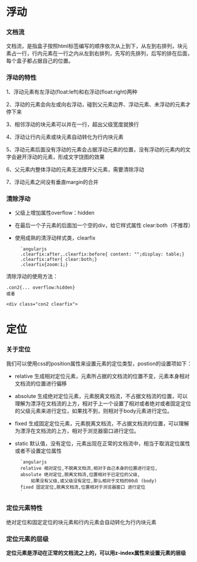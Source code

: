 # 浮动

### 文档流
文档流，是指盒子按照html标签编写的顺序依次从上到下，从左到右排列，块元素占一行，行内元素在一行之内从左到右排列，先写的先排列，后写的排在后面，每个盒子都占据自己的位置。

### 浮动的特性
1、浮动元素有左浮动(float:left)和右浮动(float:right)两种

2、浮动的元素会向左或向右浮动，碰到父元素边界、浮动元素、未浮动的元素才停下来

3、相邻浮动的块元素可以并在一行，超出父级宽度就换行

4、浮动让行内元素或块元素自动转化为行内块元素

5、浮动元素后面没有浮动的元素会占据浮动元素的位置，没有浮动的元素内的文字会避开浮动的元素，形成文字饶图的效果

6、父元素内整体浮动的元素无法撑开父元素，需要清除浮动

7、浮动元素之间没有垂直margin的合并

### 清除浮动

- 父级上增加属性overflow：hidden
- 在最后一个子元素的后面加一个空的div，给它样式属性 clear:both（不推荐）
- 使用成熟的清浮动样式类，clearfix

        `angularjs
        .clearfix:after,.clearfix:before{ content: "";display: table;}
        .clearfix:after{ clear:both;}
        .clearfix{zoom:1;}

清除浮动的使用方法：
```angularjs
.con2{... overflow:hidden}
或者

<div class="con2 clearfix">
```

# 定位

### 关于定位
我们可以使用css的position属性来设置元素的定位类型，postion的设置项如下：
- relative 生成相对定位元素，元素所占据的文档流的位置不变，元素本身相对文档流的位置进行偏移
- absolute 生成绝对定位元素，元素脱离文档流，不占据文档流的位置，可以理解为漂浮在文档流的上方，相对于上一个设置了相对或者绝对或者固定定位的父级元素来进行定位，如果找不到，则相对于body元素进行定位。
- fixed 生成固定定位元素，元素脱离文档流，不占据文档流的位置，可以理解为漂浮在文档流的上方，相对于浏览器窗口进行定位。
- static 默认值，没有定位，元素出现在正常的文档流中，相当于取消定位属性或者不设置定位属性

        `angularjs
        relative 相对定位,不脱离文档流,相对于自己本身的位置进行定位,
        absolute 绝对定位,脱离文档流,位置相对于已定位的父级,
            如果没有父级,或父级没有定位,那么相对于文档的00点 (body)
        fixed 固定定位,脱离文档流,位置相对于浏览器窗口 进行定位
        `

### 定位元素特性
绝对定位和固定定位的块元素和行内元素会自动转化为行内块元素

### 定位元素的层级

**定位元素是浮动在正常的文档流之上的，可以用z-index属性来设置元素的层级**

